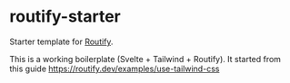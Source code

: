 # routify-starter

Starter template for [Routify](https://github.com/sveltech/routify).

This is a working boilerplate (Svelte + Tailwind + Routify). It started from this guide https://routify.dev/examples/use-tailwind-css
